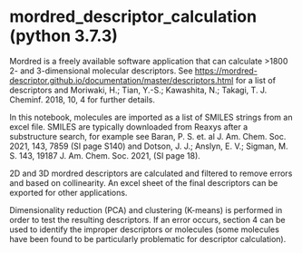# mordred_descriptor_calculation (python 3.7.3)

Mordred is a freely available software application that can calculate >1800 2- and 3-dimensional molecular descriptors. See https://mordred-descriptor.github.io/documentation/master/descriptors.html for a list of descriptors and Moriwaki, H.; Tian, Y.-S.; Kawashita, N.; Takagi, T. J. Cheminf. 2018, 10, 4 for further details.

In this notebook, molecules are imported as a list of SMILES strings from an excel file. SMILES are typically downloaded from Reaxys after a substructure search, for example see Baran, P. S. et. al J. Am. Chem. Soc. 2021, 143, 7859 (SI page S140) and Dotson, J. J.;  Anslyn, E. V.; Sigman, M. S. 143, 19187 J. Am. Chem. Soc. 2021, (SI page 18).

2D and 3D mordred descriptors are calculated and filtered to remove errors and based on collinearity. An excel sheet of the final descriptors can be exported for other applications.

Dimensionality reduction (PCA) and clustering (K-means) is performed in order to test the resulting descriptors. If an error occurs, section 4 can be used to identify the improper descriptors or molecules (some molecules have been found to be particularly problematic for descriptor calculation).
